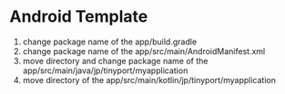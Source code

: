 Android Template
================

1. change package name of the app/build.gradle
2. change package name of the app/src/main/AndroidManifest.xml
3. move directory and change package name of the app/src/main/java/jp/tinyport/myapplication
4. move directory of the app/src/main/kotlin/jp/tinyport/myapplication
